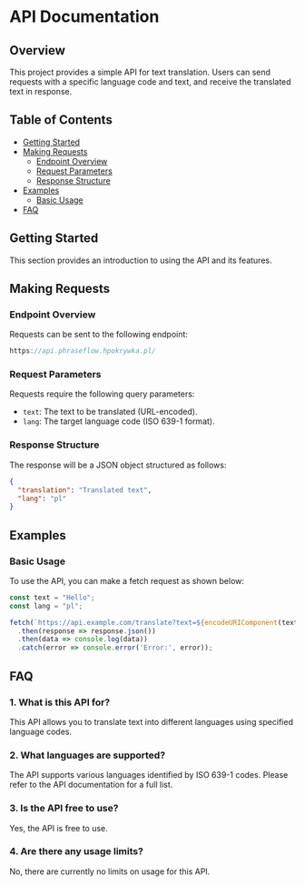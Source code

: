 # API Documentation

## Overview
This project provides a simple API for text translation. Users can send requests with a specific language code and text, and receive the translated text in response.

## Table of Contents
- [Getting Started](#getting-started)
- [Making Requests](#making-requests)
  - [Endpoint Overview](#endpoint-overview)
  - [Request Parameters](#request-parameters)
  - [Response Structure](#response-structure)
- [Examples](#examples)
  - [Basic Usage](#basic-usage)
- [FAQ](#faq)

## Getting Started
This section provides an introduction to using the API and its features.

## Making Requests

### Endpoint Overview
Requests can be sent to the following endpoint:
```javascript
https://api.phraseflow.hpokrywka.pl/
```
### Request Parameters
Requests require the following query parameters:
- `text`: The text to be translated (URL-encoded).
- `lang`: The target language code (ISO 639-1 format).

### Response Structure
The response will be a JSON object structured as follows:
```json
{
  "translation": "Translated text",
  "lang": "pl"
}
```

## Examples

### Basic Usage
To use the API, you can make a fetch request as shown below:

```javascript
const text = "Hello";
const lang = "pl";

fetch(`https://api.example.com/translate?text=${encodeURIComponent(text)}&lang=${lang}`)
  .then(response => response.json())
  .then(data => console.log(data))
  .catch(error => console.error('Error:', error));
```

## FAQ

### 1. What is this API for?
This API allows you to translate text into different languages using specified language codes.

### 2. What languages are supported?
The API supports various languages identified by ISO 639-1 codes. Please refer to the API documentation for a full list.

### 3. Is the API free to use?
Yes, the API is free to use.

### 4. Are there any usage limits?
No, there are currently no limits on usage for this API.
